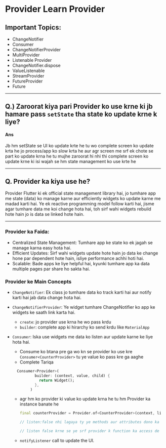# Provider Learn Provider

## Important Topics:

- ChangeNotifier
- Consumer
- ChangeNotifierProvider
- MultiProvider
- Listenable Provider
- ChangeNotifier.dispose
- ValueListenable
- StreamProvider
- FutureProvider
- Future

---

## Q.) Zaroorat kiya pari Provider ko use krne ki jb hamare pass `setState` tha state ko update krne k liye?

#### Ans

Jb hm setState se UI ko update krte he tu wo complete screen ko update krta he jo process/app ko slow krta he aur agr screen me srf ek chote se part ko update krna he tu mujhe zaroorat hi nhi thi complete screen ko update krne ki isi wajah se hm state management ko use krte he

---

## Q. Provider ka kiya use he?

Provider Flutter ki ek official state management library hai, jo tumhare app me state (data) ko manage karne aur efficiently widgets ko update karne me madad karti hai. Ye ek reactive programming model follow karti hai, jisme agar tumhare data me koi change hota hai, toh sirf wahi widgets rebuild hote hain jo is data se linked hote hain.

---

### Provider ka Faida:

- Centralized State Management: Tumhare app ke state ko ek jagah se manage karna easy hota hai.
- Efficient Updates: Sirf wahi widgets update hote hain jo data ke change hone par dependent hote hain, isliye performance achhi hoti hai.
- Scalable: Bade apps ke liye helpful hai, kyunki tumhare app ka data multiple pages par share ho sakta hai.

### Provider ke Main Concepts

- `ChangeNotifier`: Ek class jo tumhare data ko track karti hai aur notify karti hai jab data change hota hai.
- `ChangeNotifierProvider`: Ye widget tumhare ChangeNotifier ko app ke widgets ke saath link karta hai.
  - `create`: jo provider use krna he wo pass krdu
  - `builder`: complete app ki hirarchy ko send krdu like `MaterialApp`
- `Consumer`: Iska use widgets me data ko listen aur update karne ke liye hota hai.

  - Consume ko btana pre ga wo kn se provider ko use kre `Consumer<CounterProvider>` tu ye value ko pass kre ga aaghe
  - Complete Tariqa

  ```dart
    Consumer<Provider>(
            builder: (context, value, child) {
              return Widget();
            },
          )
  ```

  - agr hm ko provider ki value ko update krna he tu hm Provider ka instance banate he

    ```dart
    final counterProvider = Provider.of<CounterProvider>(context, listen: false);

    // listen:false nhi lagaya ty ye methods aur attributes dono ka access de ga.

    // listen false krne se ye srf provider k function ka access de ga, jo help kre ga unneccessary widget ko rebuild krne se
    ```

  - `notifyListener` call to update the UI.
